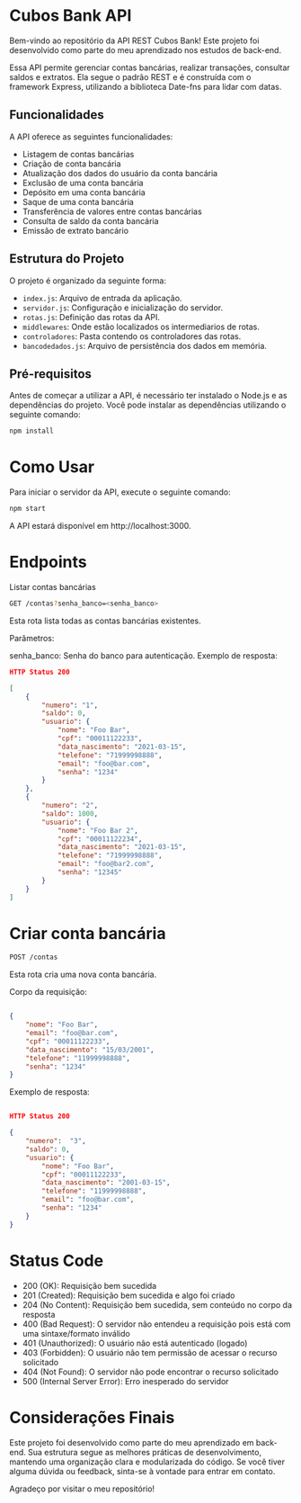 # Cubos Bank API

Bem-vindo ao repositório da API REST Cubos Bank! Este projeto foi desenvolvido como parte do meu aprendizado nos estudos de back-end.

Essa API permite gerenciar contas bancárias, realizar transações, consultar saldos e extratos. Ela segue o padrão REST e é construída com o framework Express, utilizando a biblioteca Date-fns para lidar com datas.

## Funcionalidades

A API oferece as seguintes funcionalidades:

- Listagem de contas bancárias
- Criação de conta bancária
- Atualização dos dados do usuário da conta bancária
- Exclusão de uma conta bancária
- Depósito em uma conta bancária
- Saque de uma conta bancária
- Transferência de valores entre contas bancárias
- Consulta de saldo da conta bancária
- Emissão de extrato bancário

## Estrutura do Projeto

O projeto é organizado da seguinte forma:

- `index.js`: Arquivo de entrada da aplicação.
- `servidor.js`: Configuração e inicialização do servidor.
- `rotas.js`: Definição das rotas da API.
- `middlewares`: Onde estão localizados os intermediarios de rotas.
- `controladores`: Pasta contendo os controladores das rotas.
- `bancodedados.js`: Arquivo de persistência dos dados em memória.

## Pré-requisitos

Antes de começar a utilizar a API, é necessário ter instalado o Node.js e as dependências do projeto. Você pode instalar as dependências utilizando o seguinte comando:

```bash
npm install
```
# Como Usar
Para iniciar o servidor da API, execute o seguinte comando:

```bash
npm start
```
A API estará disponível em http://localhost:3000.

# Endpoints
Listar contas bancárias
```bash
GET /contas?senha_banco=<senha_banco>
```
Esta rota lista todas as contas bancárias existentes.

Parâmetros:

senha_banco: Senha do banco para autenticação.
Exemplo de resposta:

```json
HTTP Status 200

[
    {
        "numero": "1",
        "saldo": 0,
        "usuario": {
            "nome": "Foo Bar",
            "cpf": "00011122233",
            "data_nascimento": "2021-03-15",
            "telefone": "71999998888",
            "email": "foo@bar.com",
            "senha": "1234"
        }
    },
    {
        "numero": "2",
        "saldo": 1000,
        "usuario": {
            "nome": "Foo Bar 2",
            "cpf": "00011122234",
            "data_nascimento": "2021-03-15",
            "telefone": "71999998888",
            "email": "foo@bar2.com",
            "senha": "12345"
        }
    }
]
```
# Criar conta bancária
```bash
POST /contas
```
Esta rota cria uma nova conta bancária.

Corpo da requisição:

```json

{
    "nome": "Foo Bar",
    "email": "foo@bar.com",
    "cpf": "00011122233",
    "data_nascimento": "15/03/2001",
    "telefone": "11999998888",
    "senha": "1234"
}
```
Exemplo de resposta:

```json

HTTP Status 200

{
    "numero":  "3",
    "saldo": 0,
    "usuario": {
        "nome": "Foo Bar",
        "cpf": "00011122233",
        "data_nascimento": "2001-03-15",
        "telefone": "11999998888",
        "email": "foo@bar.com",
        "senha": "1234"
    }
}
```
# Status Code
- 200 (OK): Requisição bem sucedida
- 201 (Created): Requisição bem sucedida e algo foi criado
- 204 (No Content): Requisição bem sucedida, sem conteúdo no corpo da resposta
- 400 (Bad Request): O servidor não entendeu a requisição pois está com uma sintaxe/formato inválido
- 401 (Unauthorized): O usuário não está autenticado (logado)
- 403 (Forbidden): O usuário não tem permissão de acessar o recurso solicitado
- 404 (Not Found): O servidor não pode encontrar o recurso solicitado
- 500 (Internal Server Error): Erro inesperado do servidor

# Considerações Finais
Este projeto foi desenvolvido como parte do meu aprendizado em back-end. Sua estrutura segue as melhores práticas de desenvolvimento, mantendo uma organização clara e modularizada do código. Se você tiver alguma dúvida ou feedback, sinta-se à vontade para entrar em contato.

Agradeço por visitar o meu repositório!
